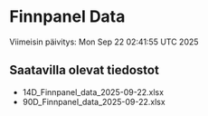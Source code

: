 # Finnpanel Data

Viimeisin päivitys: Mon Sep 22 02:41:55 UTC 2025

## Saatavilla olevat tiedostot
- 14D_Finnpanel_data_2025-09-22.xlsx
- 90D_Finnpanel_data_2025-09-22.xlsx
